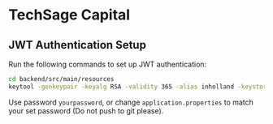 # TechSage Capital

## JWT Authentication Setup

Run the following commands to set up JWT authentication:

```bash
cd backend/src/main/resources
keytool -genkeypair -keyalg RSA -validity 365 -alias inholland -keystore inholland.p12 -storetype PKCS12
```

Use password `yourpassword`, or change `application.properties` to match your set password (Do not push to git please).

